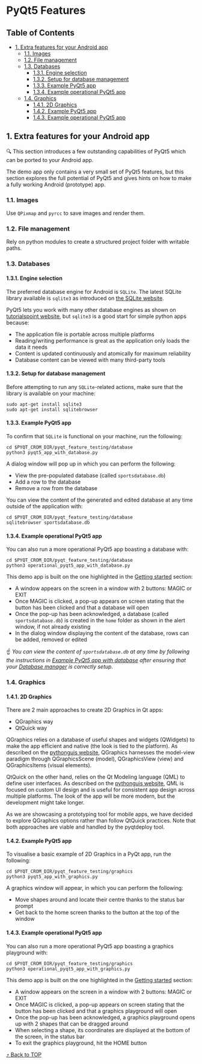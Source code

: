 # PyQt5 Features

<a id="toc"></a>
## Table of Contents

* [1. Extra features for your Android app](#android-app-extra-features)
    * [1.1. Images](#pyqt5-images)
    * [1.2. File management](#pyqt5-file-management)
    * [1.3. Databases](#pyqt5-databases)
        * [1.3.1. Engine selection](#engine-selection)
        * [1.3.2. Setup for database management](#database-management-setup)
        * [1.3.3. Example PyQt5 app](#database-pyqt5-demo-app)
        * [1.3.4. Example operational PyQt5 app](#operational-database-pyqt5-demo-app)
    * [1.4. Graphics](#pyqt5-graphics)
        * [1.4.1. 2D Graphics](#pyqt5-2d-graphics)
        * [1.4.2. Example PyQt5 app](#graphics-pyqt5-demo-app)
        * [1.4.3. Example operational PyQt5 app](#operational-graphics-pyqt5-demo-app)

<a id="android-app-extra-features"></a>
## 1. Extra features for your Android app

:mag: This section introduces a few outstanding capabilities of PyQt5 which can be ported to your Android app.

The demo app only contains a very small set of PyQt5 features, but this section explores the full potential of PyQt5 and gives hints on how to make a fully working Android (prototype) app.

<a id="pyqt5-images"></a>
### 1.1. Images

Use `QPixmap` and `pyrcc` to save images and render them.

<a id="pyqt5-file-management"></a>
### 1.2. File management

Rely on python modules to create a structured project folder with writable paths.

<a id="pyqt5-databases"></a>
### 1.3. Databases

<a id="engine-selection"></a>
#### 1.3.1. Engine selection

The preferred database engine for Android is `SQLite`. The latest SQLite library available is `sqlite3` as introduced on [the SQLite website](https://www.sqlite.org/version3.html).

PyQt5 lets you work with many other database engines as shown on [tutorialspoint website](https://www.tutorialspoint.com/pyqt5/pyqt5_database_handling.htm), but `sqlite3` is a good start for simple python apps because:
- The application file is portable across multiple platforms
- Reading/writing performance is great as the application only loads the data it needs
- Content is updated continuously and atomically for maximum reliability
- Database content can be viewed with many third-party tools

<a id="database-management-setup"></a>
#### 1.3.2. Setup for database management

Before attempting to run any `SQLite`-related actions, make sure that the library is available on your machine:

```
sudo apt-get install sqlite3
sudo apt-get install sqlitebrowser
```

<a id="database-pyqt5-demo-app"></a>
#### 1.3.3. Example PyQt5 app

To confirm that `SQLite` is functional on your machine, run the following:

```
cd $PYQT_CROM_DIR/pyqt_feature_testing/database
python3 pyqt5_app_with_database.py
```

A dialog window will pop up in which you can perform the following:
- View the pre-populated database (called `sportsdatabase.db`)
- Add a row to the database
- Remove a row from the database

You can view the content of the generated and edited database at any time outside of the application with:

```
cd $PYQT_CROM_DIR/pyqt_feature_testing/database
sqlitebrowser sportsdatabase.db
```

<a id="operational-database-pyqt5-demo-app"></a>
#### 1.3.4. Example operational PyQt5 app

You can also run a more operational PyQt5 app boasting a database with:

```
cd $PYQT_CROM_DIR/pyqt_feature_testing/database
python3 operational_pyqt5_app_with_database.py
```

This demo app is built on the one highlighted in the [Getting started](#getting-started) section:
- A window appears on the screen in a window with 2 buttons: MAGIC or EXIT
- Once MAGIC is clicked, a pop-up appears on screen stating that the button has been clicked and that a database will open
- Once the pop-up has been acknowledged, a database (called `sportsdatabase.db`) is created in the `home` folder as shown in the alert window, if not already existing
- In the dialog window displaying the content of the database, rows can be added, removed or edited

:point_up: _You can view the content of `sportsdatabase.db` at any time by following the instructions in [Example PyQt5 app with database](#database-pyqt5-demo-app) after ensuring that your [Database manager](#database-management-setup) is correctly setup._

<a id="pyqt5-graphics"></a>
### 1.4. Graphics

<a id="pyqt5-2d-graphics"></a>
#### 1.4.1. 2D Graphics

There are 2 main approaches to create 2D Graphics in Qt apps:
* QGraphics way
* QtQuick way

QGraphics relies on a database of useful shapes and widgets (QWidgets) to make the app efficient and native (the look is tied to the platform). As described on the [pythonguis website](https://www.pythonguis.com/tutorials/pyqt-qgraphics-vector-graphics/), QGraphics harnesses the model-view paradigm through QGraphicsScene (model), QGraphicsView (view) and QGraphicsItems (visual elements).

QtQuick on the other hand, relies on the Qt Modeling language (QML) to define user interfaces. As described on the [pythonguis website](https://www.pythonguis.com/tutorials/qml-qtquick-python-application/), QML is focused on custom UI design and is useful for consistent app design across multiple platforms. The look of the app will be more modern, but the development might take longer.

As we are showcasing a prototyping tool for mobile apps, we have decided to explore QGraphics options rather than follow QtQuick practices. Note that both approaches are viable and handled by the pyqtdeploy tool.

<a id="graphics-pyqt5-demo-app"></a>
#### 1.4.2. Example PyQt5 app

To visualise a basic example of 2D Graphics in a PyQt app, run the following:


```
cd $PYQT_CROM_DIR/pyqt_feature_testing/graphics
python3 pyqt5_app_with_graphics.py
```

A graphics window will appear, in which you can perform the following:

* Move shapes around and locate their centre thanks to the status bar prompt
* Get back to the home screen thanks to the button at the top of the window

<a id="operational-graphics-pyqt5-demo-app"></a>
#### 1.4.3. Example operational PyQt5 app

You can also run a more operational PyQt5 app boasting a graphics playground with:

```
cd $PYQT_CROM_DIR/pyqt_feature_testing/graphics
python3 operational_pyqt5_app_with_graphics.py
```

This demo app is built on the one highlighted in the [Getting started](#getting-started) section:
- A window appears on the screen in a window with 2 buttons: MAGIC or EXIT
- Once MAGIC is clicked, a pop-up appears on screen stating that the button has been clicked and that a graphics playground will open
- Once the pop-up has been acknowledged, a graphics playground opens up with 2 shapes that can be dragged around
- When selecting a shape, its coordinates are displayed at the bottom of the screen, in the status bar
- To exit the graphics playground, hit the HOME button

[:arrow_heading_up: Back to TOP](#toc) 

